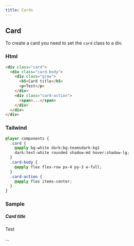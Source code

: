 ```yaml
---
title: Cards
---
```


## Card

To create a card you need to set the `card` class to a div.

### Html

```html
<div class="card">
  <div class="card-body">
    <div class="grow">
      <h5>Card title</h5>
      <p>Test</p>
    </div>
    <div class="card-action">
      <span>...</span>
    </div>
  </div>
</div>
```

### Tailwind

```css
@layer components {
  .card {
    @apply bg-white dark:bg-teamsdark-bg1
    dark:text-white rounded shadow-md hover:shadow-lg;
  }
  .card-body {
    @apply flex flex-row px-4 py-3 w-full;
  }
  .card-action {
    @apply flex items-center;
  }
}
```

### Sample

<div class="card">
  <div class="card-body">
    <div class="grow">
      <h5>Card title</h5>
      <p>Test</p>
    </div>
    <div class="card-action">
      <span>...</span>
    </div>
  </div>
</div>
